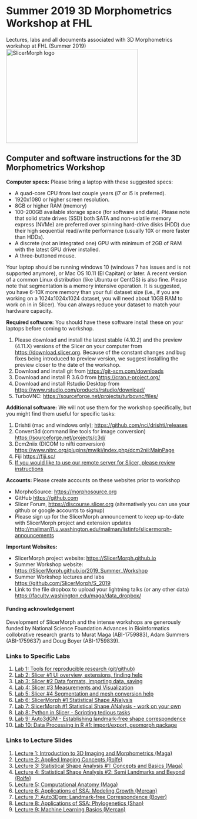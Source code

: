 # Summer 2019 3D Morphometrics Workshop at FHL 
Lectures, labs and all documents associated with 3D Morphometrics workshop at FHL (Summer 2019)
<img alt="SlicerMorph logo" width="358" height="256" src="https://github.com/SlicerMorph/SlicerMorph.github.io/blob/master/SlicerMorph_Logos/SlicerMorph_Final_Logos-V2.jpg">

## Computer and software instructions for the 3D Morphometrics Workshop
**Computer specs:** Please bring a laptop with these suggested specs:
*	A quad-core CPU from last couple years (i7 or i5 is preferred). 
*	1920x1080 or higher screen resolution.
*	8GB or higher RAM (memory)
*	100-200GB available storage space (for software and data). Please note that solid state drives (SSD) both SATA and non-volatile memory express (NVMe) are preferred over spinning hard-drive disks (HDD) due their high sequential read/write performance (usually 10X or more faster than HDDs). 
*	 A discrete (not an integrated one) GPU with minimum of 2GB of RAM with the latest GPU driver installed.  
*	A three-buttoned mouse. 

Your laptop should be running windows 10 (windows 7 has issues and is not supported anymore), or Mac OS 10.11 (El Capitan) or later.  A recent version of a common Linux distribution (like Ubuntu or CentOS) is also fine.
Please note that segmentation is a memory intensive operation. It is suggested, you have 6-10X more memory than your full dataset size (i.e., if you are working on a 1024x1024x1024 dataset, you will need about 10GB RAM to work on in in Slicer). You can always reduce your dataset to match your hardware capacity.

**Required software:** You should have these software install these on your laptops before coming to workshop.
1.	Please download and install the latest stable (4.10.2) and the preview (4.11.X) versions of the Slicer on your computer from https://download.slicer.org. Because of the constant changes and bug fixes being introduced to preview version, we suggest installing the preview closer to the date of the workshop.
2.	Download and install git from https://git-scm.com/downloads 
3.	Download and install R 3.6.0 from https://cran.r-project.org/
4.	Download and install Rstudio Desktop from https://www.rstudio.com/products/rstudio/download/
5.	TurboVNC: https://sourceforge.net/projects/turbovnc/files/ 

**Additional software:** We will not use them for the workshop specifically, but you might find them useful for specific tasks:
1.	Drishti (mac and windows only); https://github.com/nci/drishti/releases
2.	Convert3d (command line tools for image conversion) https://sourceforge.net/projects/c3d/
3.	Dcm2niix (DICOM to nifti conversion) https://www.nitrc.org/plugins/mwiki/index.php/dcm2nii:MainPage
4.	Fiji https://fiji.sc/
5.  [If you would like to use our remote server for Slicer, please review instructions](./remote.md)

**Accounts:** Please create accounts on these websites prior to workshop
*	MorphoSource: https://morphosource.org
*	GitHub https://github.com
*	Slicer Forum, https://discourse.slicer.org (alternatively you can use your github or google accounts to signup)
*	Please sign up for the SlicerMorph announcement to keep up-to-date with SlicerMorph project and extension updates http://mailman11.u.washington.edu/mailman/listinfo/slicermorph-announcements

**Important Websites:**

*	SlicerMorph project website: https://SlicerMorph.github.io
*	Summer Workshop website: https://SlicerMorph.github.io/2019_Summer_Workshop
*	Summer Workshop lectures and labs https://github.com/SlicerMorph/S_2019
* Link to the file dropbox to upload your lightning talks (or any other data) https://faculty.washington.edu/maga/data_dropbox/

#### Funding acknowledgement
Development of SlicerMorph and the intense workshops are generously funded by National Science Foundation Advances in Bioinformatics collobrative research grants to Murat Maga (ABI-1759883), Adam Summers (ABI-1759637) and Doug Boyer (ABI-1759839). 


### Links to Specific Labs
1. [Lab 1: Tools for reproducible research (git/github)](https://github.com/SlicerMorph/S_2019/tree/master/Lab01_Reproducible_research) 
2. [Lab 2: Slicer #1 UI overview, extensions, finding help](https://github.com/SlicerMorph/S_2019/tree/master/Lab02_Slicer_1_Intro)
3. [Lab 3: Slicer #2 Data formats, importing data, saving](https://github.com/SlicerMorph/S_2019/tree/master/Lab03_Slicer_2_data_formats_input_output)
4. [Lab 4: Slicer #3 Measurements and Visualization](https://github.com/SlicerMorph/S_2019/tree/master/Lab04_Slicer_3_Measurements_Visualization)
5. [Lab 5: Slicer #4 Segmentation and mesh conversion help](https://github.com/SlicerMorph/S_2019/tree/master/Lab05_Slicer_4_Segmentation)
5. [Lab 6: SlicerMorph #1 Statistical Shape ANalysis](https://github.com/SlicerMorph/S_2019/tree/master/Lab06_SlicerMorph_1)
6. [Lab 7: SlicerMorph #1 Statistical Shape ANalysis - work on your own](https://github.com/SlicerMorph/S_2019/tree/master/Lab07_SlicerMorph_2)
7. [Lab 8: Python in Slicer - Scripting tedious tasks](https://github.com/SlicerMorph/S_2019/tree/master/Lab08)
8. [Lab 9: Auto3dGM - Establishing landmark-free shape correspondence](https://github.com/SlicerMorph/S_2019/tree/master/Lab09)
9. [Lab 10: Data Processing in R #1: import/export, geomorph package](https://github.com/SlicerMorph/S_2019/tree/master/Lab10)

### Links to Lecture Slides
1. [Lecture 1: Introduction to 3D Imaging and Morphometrics (Maga)](https://github.com/SlicerMorph/S_2019/tree/master/Lecture01_Intro) 
2. [Lecture 2: Applied Imaging Concepts (Rolfe)](https://github.com/SlicerMorph/S_2019/tree/master/Lecture02_Imaging_Basics)
3. [Lecture 3: Statistical Shape Analysis #1: Concepts and Basics (Maga)](https://github.com/SlicerMorph/S_2019/tree/master/Lecture03_SSA_1)
4. [Lecture 4: Statistical Shape Analysis #2: Semi Landmarks and Beyond (Rolfe)](https://github.com/SlicerMorph/S_2019/tree/master/Lecture04_SSA_2_SemiLMs)
5. [Lecture 5: Computational Anatomy (Maga)](https://github.com/SlicerMorph/S_2019/tree/master/Lecture05_Computational_Anatomy)
5. [Lecture 6: Applications of SSA: Modeling Growth (Mercan)](https://github.com/SlicerMorph/S_2019/tree/master/Lecture06_modeling_growth)
6. [Lecture 7: Auto3Dgm: Landmark-free Correspondence (Boyer)](https://github.com/SlicerMorph/S_2019/tree/master/Lecture07_Auto3Dgm)
7. [Lecture 8: Applications of SSA: Phylogenetics (Shan)](https://github.com/SlicerMorph/S_2019/tree/master/Lecture08_SSA_Phylogenetics)
8. [Lecture 9: Machine Learning Basics (Mercan)](https://github.com/SlicerMorph/S_2019/tree/master/Lecture09_MachineLearning)

